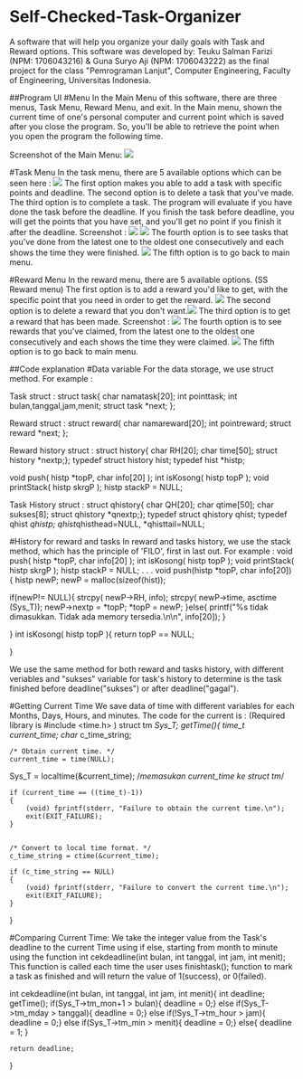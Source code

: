 # Self-Checked-Task-Organizer
A software that will help you organize your daily goals with Task and Reward options. This software was developed by:
Teuku Salman Farizi (NPM: 1706043216) & Guna Suryo Aji (NPM: 1706043222) as the final project for the class "Pemrograman Lanjut", Computer Engineering, Faculty of Engineering, Universitas Indonesia.

##Program UI
#Menu
In the Main Menu of this software, there are three menus, Task Menu, Reward Menu, and exit. In the Main menu, shown the current time of one's personal computer and current point which is saved after you close the program. So, you'll be able to retrieve the point when you open the program the following time.

Screenshot of the Main Menu: ![](Main%20Menu.png)

#Task Menu
In the task menu, there are 5 available options which can be seen here : ![](Task%20Menu.png)
The first option makes you able to add a task with specific points and deadline.
The second option is to delete a task that you've made.
The third option is to complete a task. The program will evaluate if you have done the task before the deadline. If you finish the task before deadline, you will get the points that you have set, and you'll get no point if you finish it after the deadline.
Screenshot : ![](Success%20task.png) ![](Fail%20task.png)
The fourth option is to see tasks that you've done from the latest one to the oldest one consecutively and each shows the time they were finished. ![](Completed%20task.png)
The fifth option is to go back to main menu.

#Reward Menu
In the reward menu, there are 5 available options. (SS Reward menu)
The first option is to add a reward you'd like to get, with the specific point that you need in order to get the reward. ![](Add%20Reward.png)
The second option is to delete a reward that you don't want.![](Delete%20reward.png)
The third option is to get a reward that has been made.
Screenshot : ![](Claim%20Reward.png)
The fourth option is to see rewards that you've claimed, from the latest one to the oldest one consecutively and each shows the time they were claimed. ![](Claimed%20Reward.png)
The fifth option is to go back to main menu.



##Code explanation
#Data variable
For the data storage, we use struct method.
For example :

Task struct : 
struct task{
char namatask[20];
int pointtask;
int bulan,tanggal,jam,menit;
struct task *next;
};

Reward struct : 
struct reward{
char namareward[20];
int pointreward;
struct reward *next;
};

Reward history struct :
struct history{
 char RH[20];
 char time[50];
struct history *nextp;};
typedef struct history hist;
typedef hist *histp;

void push( histp *topP, char info[20] );
int isKosong( histp topP );
void printStack( histp skrgP );
histp stackP = NULL;

Task History struct :
struct qhistory{
 char QH[20];
 char qtime[50];
 char sukses[8];
struct qhistory *qnextp;};
typedef struct qhistory qhist;
typedef qhist *qhistp;
qhist*qhisthead=NULL, *qhisttail=NULL;

#History for reward and tasks
In reward and tasks history, we use the stack method, which has the principle of 'FILO', first in last out.
For example :
void push( histp *topP, char info[20] );
int isKosong( histp topP );
void printStack( histp skrgP );
histp stackP = NULL;
.
.
.
void push(histp *topP, char info[20]){
 histp newP;
 newP = malloc(sizeof(hist));
 
 if(newP!= NULL){
  strcpy( newP->RH, info);
  strcpy( newP->time, asctime (Sys_T));
  newP->nextp = *topP;
  *topP = newP;
 }else{
  printf("%s tidak dimasukkan. Tidak ada memory tersedia.\n\n", info[20]);
 }

}
int isKosong( histp topP ){
 return topP == NULL;
 
}

We use the same method for both reward and tasks history, with different veriables and  "sukses" variable for task's history to determine is the task finished before deadline("sukses") or after deadline("gagal").



#Getting Current Time
We save data of time with different variables for each Months, Days, Hours, and minutes.
The code for the current is : (Required library is #include <time.h> )
struct tm *Sys_T;
getTime(){
    time_t current_time;
    char* c_time_string;
 
 
    /* Obtain current time. */
    current_time = time(NULL);
 Sys_T = localtime(&current_time); /*memasukan current_time ke struct tm*/
 
    if (current_time == ((time_t)-1))
    {
        (void) fprintf(stderr, "Failure to obtain the current time.\n");
        exit(EXIT_FAILURE);
    }


    /* Convert to local time format. */
    c_time_string = ctime(&current_time);

    if (c_time_string == NULL)
    {
        (void) fprintf(stderr, "Failure to convert the current time.\n");
        exit(EXIT_FAILURE);
    }

}

#Comparing Current Time:
We take the integer value from the Task's deadline to the current Time using if else, starting from month to minute using the function int cekdeadline(int bulan, int tanggal, int jam, int menit); This function is called each time the user uses finishtask(); function to mark a task as finished and will return the value of 1(success), or 0(failed).

int cekdeadline(int bulan, int tanggal, int jam, int menit){
	int deadline;
	getTime();
	if(Sys_T->tm_mon+1 > bulan){
		deadline = 0;}
	else if(Sys_T->tm_mday > tanggal){
			deadline = 0;}
			else if(!Sys_T->tm_hour > jam){
				deadline = 0;}
				else if(Sys_T->tm_min > menit){
					deadline = 0;}
				else{
					deadline = 1;
				}
			
	return deadline;
}
